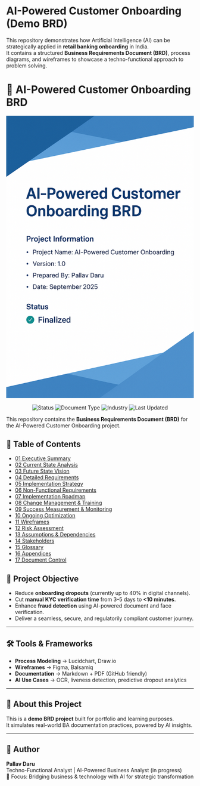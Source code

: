 # AI-Powered Customer Onboarding (Demo BRD)

This repository demonstrates how Artificial Intelligence (AI) can be strategically applied in **retail banking onboarding** in India.  
It contains a structured **Business Requirements Document (BRD)**, process diagrams, and wireframes to showcase a techno-functional approach to problem solving.  

# 📘 AI-Powered Customer Onboarding BRD
![BRD Cover Page](./BRD-Cover-Page.png)

<p align="center">
  <img src="https://img.shields.io/badge/Status-Completed-brightgreen" alt="Status">
  <img src="https://img.shields.io/badge/Document--Type-BRD-blue" alt="Document Type">
  <img src="https://img.shields.io/badge/Industry-Banking%20Onboarding-lightgrey" alt="Industry">
  <img src="https://img.shields.io/badge/Last%20Updated-2025--09--02-orange" alt="Last Updated">
</p>


This repository contains the **Business Requirements Document (BRD)** for the AI-Powered Customer Onboarding project.

## 📑 Table of Contents
- [01 Executive Summary](./BRD/01-Executive-Summary.md)
- [02 Current State Analysis](./BRD/02-Current-State-Analysis.md)
- [03 Future State Vision](./BRD/03-Future-State-Vision.md)
- [04 Detailed Requirements](./BRD/04-Detailed-Requirements.md)
- [05 Implementation Strategy](./BRD/05-Implementation-Strategy.md)
- [06 Non-Functional Requirements](./BRD/06-Non-Functional-Requirements.md)
- [07 Implementation Roadmap](./BRD/07-Implementation-Roadmap.md)
- [08 Change Management & Training](./BRD/08-Change-Management-&-Training.md)
- [09 Success Measurement & Monitoring](./BRD/09-Success-Measurement-&-Monitoring.md)
- [10 Ongoing Optimization](./BRD/10-Ongoing-Optimization.md)
- [11 Wireframes](./BRD/11-Wireframes.md)
- [12 Risk Assessment](./BRD/12-Risk-Assessment.md)
- [13 Assumptions & Dependencies](./BRD/13-Assumptions-&-Dependencies.md)
- [14 Stakeholders](./BRD/14-Stakeholders.md)
- [15 Glossary](./BRD/15-Glossary.md)
- [16 Appendices](./BRD/16-Appendices.md)
- [17 Document Control](./BRD/17-Document-Control.md)




## 🎯 Project Objective
- Reduce **onboarding dropouts** (currently up to 40% in digital channels).  
- Cut **manual KYC verification time** from 3–5 days to **<10 minutes**.  
- Enhance **fraud detection** using AI-powered document and face verification.  
- Deliver a seamless, secure, and regulatorily compliant customer journey.  

---

## 🛠️ Tools & Frameworks
- **Process Modeling** → Lucidchart, Draw.io  
- **Wireframes** → Figma, Balsamiq  
- **Documentation** → Markdown + PDF (GitHub friendly)  
- **AI Use Cases** → OCR, liveness detection, predictive dropout analytics  

---

## 📌 About this Project
This is a **demo BRD project** built for portfolio and learning purposes.  
It simulates real-world BA documentation practices, powered by AI insights.  

---

## 👤 Author
**Pallav Daru**  
Techno-Functional Analyst | AI-Powered Business Analyst (in progress)  
📍 Focus: Bridging business & technology with AI for strategic transformation  
